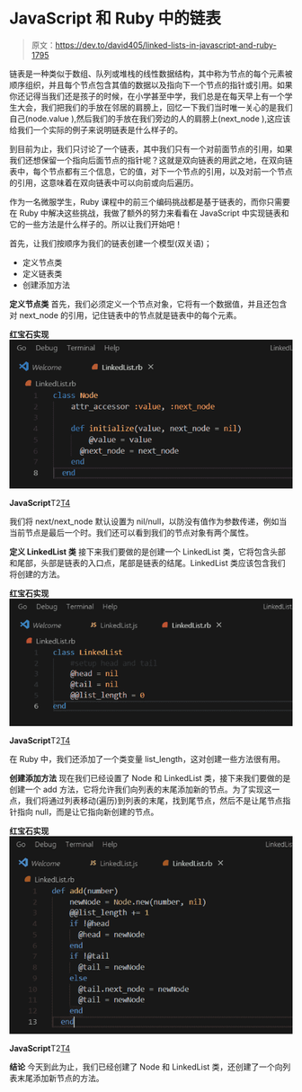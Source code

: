 # JavaScript 和 Ruby 中的链表

> 原文：<https://dev.to/david405/linked-lists-in-javascript-and-ruby-1795>

链表是一种类似于数组、队列或堆栈的线性数据结构，其中称为节点的每个元素被顺序组织，并且每个节点包含其值的数据以及指向下一个节点的指针或引用。如果你还记得当我们还是孩子的时候，在小学甚至中学，我们总是在每天早上有一个学生大会，我们把我们的手放在邻居的肩膀上，回忆一下我们当时唯一关心的是我们自己(node.value ),然后我们的手放在我们旁边的人的肩膀上(next_node ),这应该给我们一个实际的例子来说明链表是什么样子的。

到目前为止，我们只讨论了一个链表，其中我们只有一个对前面节点的引用，如果我们还想保留一个指向后面节点的指针呢？这就是双向链表的用武之地，在双向链表中，每个节点都有三个信息，它的值，对下一个节点的引用，以及对前一个节点的引用，这意味着在双向链表中可以向前或向后遍历。

作为一名微服学生，Ruby 课程中的前三个编码挑战都是基于链表的，而你只需要在 Ruby 中解决这些挑战，我做了额外的努力来看看在 JavaScript 中实现链表和它的一些方法是什么样子的。所以让我们开始吧！

首先，让我们按顺序为我们的链表创建一个模型(双关语)；

*   定义节点类
*   定义链表类
*   创建添加方法

**定义节点类**
首先，我们必须定义一个节点对象，它将有一个数据值，并且还包含对 next_node 的引用，记住链表中的节点就是链表中的每个元素。

**红宝石实现**
[![node-ruby](img/7db2561ee54b2345c3dac4e09a9f455d.png)](https://res.cloudinary.com/practicaldev/image/fetch/s--TAx9-oAg--/c_limit%2Cf_auto%2Cfl_progressive%2Cq_auto%2Cw_880/https://res.cloudinary.com/david405/image/upload/v1569490576/Personal/node-ruby_jhm0yt.png)

**JavaScript**T2[T4](https://res.cloudinary.com/practicaldev/image/fetch/s--t4U9KT_a--/c_limit%2Cf_auto%2Cfl_progressive%2Cq_auto%2Cw_880/https://res.cloudinary.com/david405/image/upload/v1569490566/Personal/node-js_fyvglo.png)

我们将 next/next_node 默认设置为 nil/null，以防没有值作为参数传递，例如当当前节点是最后一个时。我们还可以看到我们的节点对象有两个属性。

**定义 LinkedList 类**
接下来我们要做的是创建一个 LinkedList 类，它将包含头部和尾部，头部是链表的入口点，尾部是链表的结尾。LinkedList 类应该包含我们将创建的方法。

**红宝石实现**
[![linkedlist-ruby](img/4e38796718c164b028cd6b81c9bbea37.png)](https://res.cloudinary.com/practicaldev/image/fetch/s--FhFcGVkN--/c_limit%2Cf_auto%2Cfl_progressive%2Cq_auto%2Cw_880/https://res.cloudinary.com/david405/image/upload/v1569490557/Personal/linkedlist-ruby_ftmxsf.png)

**JavaScript**T2[T4](https://res.cloudinary.com/practicaldev/image/fetch/s--xC8Rvm8S--/c_limit%2Cf_auto%2Cfl_progressive%2Cq_auto%2Cw_880/https://res.cloudinary.com/david405/image/upload/v1569490549/Personal/linkedlist-js_eiieah.png)

在 Ruby 中，我们还添加了一个类变量 list_length，这对创建一些方法很有用。

**创建添加方法**
现在我们已经设置了 Node 和 LinkedList 类，接下来我们要做的是创建一个 add 方法，它将允许我们向列表的末尾添加新的节点。为了实现这一点，我们将通过列表移动(遍历)到列表的末尾，找到尾节点，然后不是让尾节点指针指向 null，而是让它指向新创建的节点。

**红宝石实现**
[![add-ruby](img/6550a3c751b6709dae9a943f0f91e57f.png)](https://res.cloudinary.com/practicaldev/image/fetch/s--Wn9u8sqP--/c_limit%2Cf_auto%2Cfl_progressive%2Cq_auto%2Cw_880/https://res.cloudinary.com/david405/image/upload/v1569490536/Personal/add-ruby_laqmy8.png)

**JavaScript**T2[T4](https://res.cloudinary.com/practicaldev/image/fetch/s--DygOqSl9--/c_limit%2Cf_auto%2Cfl_progressive%2Cq_auto%2Cw_880/https://res.cloudinary.com/david405/image/upload/v1569490527/Personal/add-js_mkw35h.png)

**结论**
今天到此为止，我们已经创建了 Node 和 LinkedList 类，还创建了一个向列表末尾添加新节点的方法。